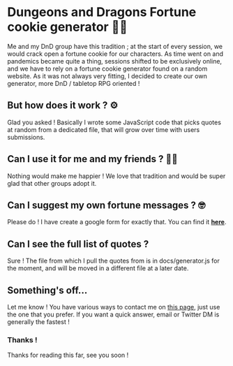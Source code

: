 # Dungeons and Dragons Fortune cookie generator 🐲🥠

Me and my DnD group have this tradition ; at the start of every session, we would crack open a fortune cookie for our characters. As time went on and pandemics became quite a thing, sessions shifted to be exclusively online, and we have to rely on a fortune cookie generator found on a random website.
As it was not always very fitting, I decided to create our own generator, more DnD / tabletop RPG oriented ! 


## But how does it work ? ⚙

Glad you asked ! Basically I wrote some JavaScript code that picks quotes at random from a dedicated file, that will grow over time with users submissions.

## Can I use it for me and my friends ? 🙋‍♀️

Nothing would make me happier ! We love that tradition and would be super glad that other groups adopt it.

## Can I suggest my own fortune messages ? 🤓

Please do ! I have create a google form for exactly that. You can find it **[here](https://forms.gle/aoMLRLiFffk9WVvP7)**.

## Can I see the full list of quotes ? 

Sure ! The file from which I pull the quotes from is in docs/generator.js for the moment, and will be moved in a different file at a later date.

## Something's off...
Let me know ! You have various ways to contact me on [this page](https://linktr.ee/glaas), just use the one that you prefer. If you want a quick answer, email or Twitter DM is generally the fastest !


### Thanks !
Thanks for reading this far, see you soon !
